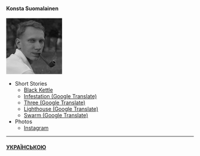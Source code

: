 #### Konsta Suomalainen

![Portrait](/img/portrait_s.png)

- Short Stories
  - [Black Kettle](/texts/blackk_e.md)
  - [Infestation (Google Translate)](http://translate.google.com/translate?js=n&sl=auto&tl=en&u=http://trailfarer.com/texts/infest.html)
  - [Three (Google Translate)](http://translate.google.com/translate?js=n&sl=auto&tl=en&u=http://trailfarer.com/texts/trinity.html)
  - [Lighthouse (Google Translate)](http://translate.google.com/translate?js=n&sl=auto&tl=en&u=http://trailfarer.com/texts/lighthouse.html)
  - [Swarm (Google Translate)](http://translate.google.com/translate?js=n&sl=auto&tl=en&u=http://trailfarer.com/texts/swarm.html)
- Photos
  - [Instagram](https://www.instagram.com/trailfarer/)
  
-----
  
#### [УКРАЇНСЬКОЮ](/index.md)
